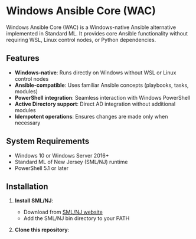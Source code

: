 # Windows Ansible Core (WAC)

Windows Ansible Core (WAC) is a Windows-native Ansible alternative implemented in Standard ML. It provides core Ansible functionality without requiring WSL, Linux control nodes, or Python dependencies.

## Features

- **Windows-native**: Runs directly on Windows without WSL or Linux control nodes
- **Ansible-compatible**: Uses familiar Ansible concepts (playbooks, tasks, modules)
- **PowerShell integration**: Seamless interaction with Windows PowerShell
- **Active Directory support**: Direct AD integration without additional modules
- **Idempotent operations**: Ensures changes are made only when necessary

## System Requirements

- Windows 10 or Windows Server 2016+
- Standard ML of New Jersey (SML/NJ) runtime
- PowerShell 5.1 or later

## Installation

1. **Install SML/NJ**:
   - Download from [SML/NJ website](https://www.smlnj.org/)
   - Add the SML/NJ bin directory to your PATH

2. **Clone this repository**: